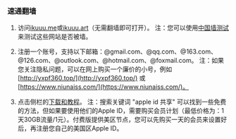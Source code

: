 ### 速通翻墙

1. 访问[ikuuu.me](https://ikuuu.me)或[ikuuu.art](https://ikuuu.art)（无需翻墙即可打开）。
   注：您可以使用[中国墙测试](http://www.chinafirewalltest.com/)来测试这些网站是否被墙。

2. 注册一个账号，支持以下邮箱：@gmail.com、@qq.com、@163.com、@126.com、@outlook.com、@hotmail.com、@foxmail.com。
   注：如果您关注隐私问题，可以在网上购买一个廉价的小号，例如[http://yxpf360.top/](http://yxpf360.top/) 或 [https://www.niunaiss.com/](https://www.niunaiss.com/)。

3. 点击侧栏的[下载和教程](https://ikuuu.me/user/tutorial)。
   注：搜索关键词 "apple id 共享" 可以找到一些免费的方法，但如果要使用他们的Apple ID，需要购买会员计划（最低价格为：1天30GB流量/1元）。付费版提供美区节点，您可以先购买一天的会员来设置好后，再注册您自己的美国区Apple ID。
